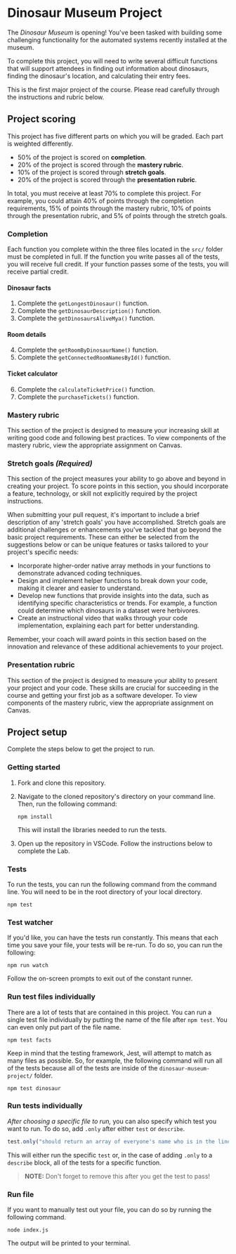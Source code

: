 # Dinosaur Museum Project

The _Dinosaur Museum_ is opening! You've been tasked with building some challenging functionality for the automated systems recently installed at the museum.

To complete this project, you will need to write several difficult functions that will support attendees in finding out information about dinosaurs, finding the dinosaur's location, and calculating their entry fees.

This is the first major project of the course. Please read carefully through the instructions and rubric below.

## Project scoring

This project has five different parts on which you will be graded. Each part is weighted differently.

- 50% of the project is scored on **completion**.
- 20% of the project is scored through the **mastery rubric**.
- 10% of the project is scored through **stretch goals**.
- 20% of the project is scored through the **presentation rubric**.

In total, you must receive at least 70% to complete this project. For example, you could attain 40% of points through the completion requirements, 15% of points through the mastery rubric, 10% of points through the presentation rubric, and 5% of points through the stretch goals.

### Completion

Each function you complete within the three files located in the `src/` folder must be completed in full. If the function you write passes all of the tests, you will receive full credit. If your function passes some of the tests, you will receive partial credit.

#### Dinosaur facts

1. Complete the `getLongestDinosaur()` function.
1. Complete the `getDinosaurDescription()` function.
1. Complete the `getDinosaursAliveMya()` function.

#### Room details

4. Complete the `getRoomByDinosaurName()` function.
1. Complete the `getConnectedRoomNamesById()` function.

#### Ticket calculator

6. Complete the `calculateTicketPrice()` function.
1. Complete the `purchaseTickets()` function.

### Mastery rubric

This section of the project is designed to measure your increasing skill at writing good code and following best practices. To view components of the mastery rubric, view the appropriate assignment on Canvas.

### Stretch goals _(Required)_

This section of the project measures your ability to go above and beyond in creating your project. To score points in this section, you should incorporate a feature, technology, or skill not explicitly required by the project instructions.

When submitting your pull request, it's important to include a brief description of any 'stretch goals' you have accomplished. Stretch goals are additional challenges or enhancements you've tackled that go beyond the basic project requirements. These can either be selected from the suggestions below or can be unique features or tasks tailored to your project's specific needs:

- Incorporate higher-order native array methods in your functions to demonstrate advanced coding techniques.
- Design and implement helper functions to break down your code, making it clearer and easier to understand.
- Develop new functions that provide insights into the data, such as identifying specific characteristics or trends. For example, a function could determine which dinosaurs in a dataset were herbivores.
- Create an instructional video that walks through your code implementation, explaining each part for better understanding.

Remember, your coach will award points in this section based on the innovation and relevance of these additional achievements to your project.

### Presentation rubric

This section of the project is designed to measure your ability to present your project and your code. These skills are crucial for succeeding in the course and getting your first job as a software developer. To view components of the mastery rubric, view the appropriate assignment on Canvas.

## Project setup

Complete the steps below to get the project to run.

### Getting started

1. Fork and clone this repository.

1. Navigate to the cloned repository's directory on your command line. Then, run the following command:

   ```
   npm install
   ```

   This will install the libraries needed to run the tests.

1. Open up the repository in VSCode. Follow the instructions below to complete the Lab.

### Tests

To run the tests, you can run the following command from the command line. You will need to be in the root directory of your local directory.

```
npm test
```

### Test watcher

If you'd like, you can have the tests run constantly. This means that each time you save your file, your tests will be re-run. To do so, you can run the following:

```
npm run watch
```

Follow the on-screen prompts to exit out of the constant runner.

### Run test files individually

There are a lot of tests that are contained in this project. You can run a single test file individually by putting the name of the file after `npm test`. You can even only put part of the file name.

```
npm test facts
```

Keep in mind that the testing framework, Jest, will attempt to match as many files as possible. So, for example, the following command will run all of the tests because all of the tests are inside of the `dinosaur-museum-project/` folder.

```
npm test dinosaur
```

### Run tests individually

_After choosing a specific file to run,_ you can also specify which test you want to run. To do so, add `.only` after either `test` or `describe`.

```js
test.only("should return an array of everyone's name who is in the line, in order", () => {
```

This will either run the specific `test` or, in the case of adding `.only` to a `describe` block, all of the tests for a specific function.

> **NOTE:** Don't forget to remove this after you get the test to pass!

### Run file

If you want to manually test out your file, you can do so by running the following command.

```
node index.js
```

The output will be printed to your terminal.
